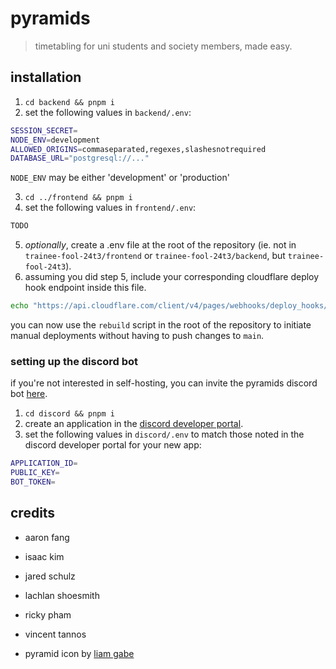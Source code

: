 # pyramids

> timetabling for uni students and society members, made easy.

## installation

1. `cd backend && pnpm i`
2. set the following values in `backend/.env`:

```bash
SESSION_SECRET=
NODE_ENV=development
ALLOWED_ORIGINS=commaseparated,regexes,slashesnotrequired
DATABASE_URL="postgresql://..."
```

`NODE_ENV` may be either 'development' or 'production'

3. `cd ../frontend && pnpm i`
4. set the following values in `frontend/.env`:

```bash
TODO
```

5. _optionally_, create a .env file at the root of the repository (ie. not in `trainee-fool-24t3/frontend` or `trainee-fool-24t3/backend`, but `trainee-fool-24t3`).
6. assuming you did step 5, include your corresponding cloudflare deploy hook endpoint inside this file.

```bash
echo "https://api.cloudflare.com/client/v4/pages/webhooks/deploy_hooks/ENDPOINT_GOES_HERE" > .env
```

you can now use the `rebuild` script in the root of the repository to initiate manual deployments without having to push changes to `main`.

### setting up the discord bot

if you're not interested in self-hosting, you can invite the pyramids discord bot [here](https://discord.com/oauth2/authorize?client_id=1301423026633445447&permissions=17600776112128&integration_type=0&scope=applications.commands+bot).

1. `cd discord && pnpm i`
2. create an application in the [discord developer portal](https://discord.com/developers/applications).
3. set the following values in `discord/.env` to match those noted in the discord developer portal for your new app:

```bash
APPLICATION_ID=
PUBLIC_KEY=
BOT_TOKEN=
```

## credits

* aaron fang
* isaac kim
* jared schulz
* lachlan shoesmith
* ricky pham
* vincent tannos

* pyramid icon by [liam gabe](https://thenounproject.com/icon/pyramid-7276619/)
